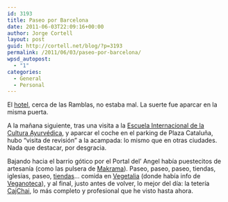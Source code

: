 ```yaml
---
id: 3193
title: Paseo por Barcelona
date: 2011-06-03T22:09:16+00:00
author: Jorge Cortell
layout: post
guid: http://cortell.net/blog/?p=3193
permalink: /2011/06/03/paseo-por-barcelona/
wpsd_autopost:
  - "1"
categories:
  - General
  - Personal
---
```

El [hotel](http://www.hotelsonix.com/es/hotel-onix-rambla-barcelona), cerca de las Ramblas, no estaba mal. La suerte fue aparcar en la misma puerta.
  
A la mañana siguiente, tras una visita a la [Escuela Internacional de la Cultura Ayurvédica](http://escueladeayurveda.com), y aparcar el coche en el parking de Plaza Cataluña, hubo &#8220;visita de revisión&#8221; a la acampada: lo mismo que en otras ciudades. Nada que destacar, por desgracia.
  
Bajando hacia el barrio gótico por el Portal del&#8217; Angel había puestecitos de artesanía (como las pulsera de [Makrama](http://www.makrama.es)). Paseo, paseo, paseo, tiendas, iglesias, paseo, [tiendas](http://www.barnacentre.es/es/socios/Cotton_Staff/392.html)&#8230; comida en [Vegetalia](http://www.restaurantesvegetalia.com) (donde había info de [Veganoteca](http://www.veganoteca.com)), y al final, justo antes de volver, lo mejor del día: la tetería [CajChai](http://www.cajchai.com), lo más completo y profesional que he visto hasta ahora.